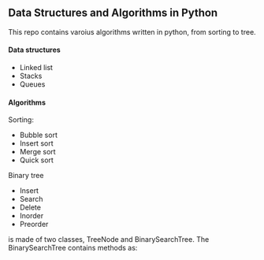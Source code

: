 ## Data Structures and Algorithms in Python
This repo contains varoius algorithms written in python, from sorting to tree.

#### Data structures
 
- Linked list
- Stacks
- Queues

#### Algorithms

Sorting:

- Bubble sort
- Insert sort
- Merge sort
- Quick sort

Binary tree 

- Insert
- Search
- Delete
- Inorder
- Preorder

is made of two classes,  TreeNode and BinarySearchTree.
The BinarySearchTree contains methods as:
